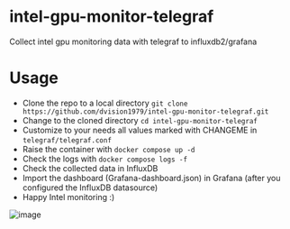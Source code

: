 # intel-gpu-monitor-telegraf
Collect intel gpu monitoring data with telegraf to influxdb2/grafana

# Usage
- Clone the repo to a local directory `git clone https://github.com/dvision1979/intel-gpu-monitor-telegraf.git`
- Change to the cloned directory `cd intel-gpu-monitor-telegraf`
- Customize to your needs all values marked with CHANGEME in `telegraf/telegraf.conf`
- Raise the container with `docker compose up -d`
- Check the logs with `docker compose logs -f`
- Check the collected data in InfluxDB
- Import the dashboard (Grafana-dashboard.json) in Grafana (after you configured the InfluxDB datasource) 
- Happy Intel monitoring :)

![image](https://github.com/user-attachments/assets/32ab496e-896d-4dfa-8eae-ab3d5e12dc77)
